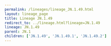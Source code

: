 ```yaml
---
permalink: /lineages/lineage_JN.1.49.html
layout: lineage_page
title: Lineage JN.1.49
redirect_to: ../lineage.html?lineage=JN.1.49
lineage: JN.1.49
parent: JN.1
children: ['JN.1.49', 'JN.1.49.1', 'JN.1.49.2']
---
```

